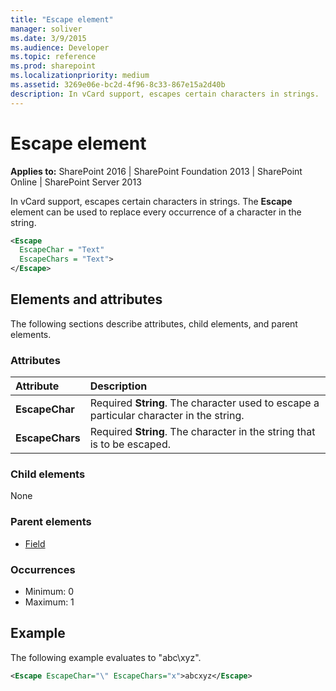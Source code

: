 ```yaml
---
title: "Escape element"
manager: soliver
ms.date: 3/9/2015
ms.audience: Developer
ms.topic: reference
ms.prod: sharepoint
ms.localizationpriority: medium
ms.assetid: 3269e06e-bc2d-4f96-8c33-867e15a2d40b
description: In vCard support, escapes certain characters in strings.
---
```


# Escape element

**Applies to:** SharePoint 2016 | SharePoint Foundation 2013 | SharePoint Online | SharePoint Server 2013
  
In vCard support, escapes certain characters in strings. The **Escape** element can be used to replace every occurrence of a character in the string. 
  
```XML
<Escape
  EscapeChar = "Text"
  EscapeChars = "Text">
</Escape>
```

## Elements and attributes

The following sections describe attributes, child elements, and parent elements.

### Attributes

|**Attribute**|**Description**|
|:-----|:-----|
|**EscapeChar** <br/> |Required **String**. The character used to escape a particular character in the string.  <br/> |
|**EscapeChars** <br/> |Required **String**. The character in the string that is to be escaped.  <br/> |
   
### Child elements

None
   
### Parent elements

- [Field](field-element-list.md)
   
### Occurrences

- Minimum: 0
- Maximum: 1  
   
## Example

The following example evaluates to "abc\xyz".
  
```XML
<Escape EscapeChar="\" EscapeChars="x">abcxyz</Escape>
```


